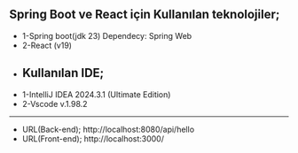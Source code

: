 ## Spring Boot ve React  için Kullanılan teknolojiler;
* 1-Spring boot(jdk 23) Dependecy: Spring Web 
* 2-React (v19)
* ## Kullanılan IDE;
* 1-IntelliJ IDEA 2024.3.1 (Ultimate Edition)
* 2-Vscode v.1.98.2
*****************
* URL(Back-end);  http://localhost:8080/api/hello
* URL(Front-end); http://localhost:3000/
